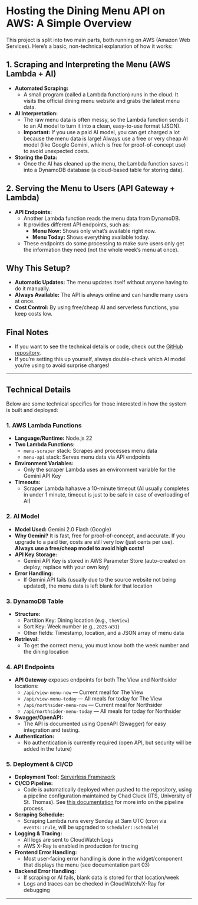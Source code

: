 
# Hosting the Dining Menu API on AWS: A Simple Overview

This project is split into two main parts, both running on AWS (Amazon Web Services). Here’s a basic, non-technical explanation of how it works:

## 1. Scraping and Interpreting the Menu (AWS Lambda + AI)

- **Automated Scraping:**
  - A small program (called a Lambda function) runs in the cloud. It visits the official dining menu website and grabs the latest menu data.
- **AI Interpretation:**
  - The raw menu data is often messy, so the Lambda function sends it to an AI model to turn it into a clean, easy-to-use format (JSON).
  - **Important:** If you use a paid AI model, you can get charged a lot because the menu data is large! Always use a free or very cheap AI model (like Google Gemini, which is free for proof-of-concept use) to avoid unexpected costs.
- **Storing the Data:**
  - Once the AI has cleaned up the menu, the Lambda function saves it into a DynamoDB database (a cloud-based table for storing data).

## 2. Serving the Menu to Users (API Gateway + Lambda)

- **API Endpoints:**
  - Another Lambda function reads the menu data from DynamoDB.
  - It provides different API endpoints, such as:
    - **Menu Now:** Shows only what’s available right now.
    - **Menu Today:** Shows everything available today.
  - These endpoints do some processing to make sure users only get the information they need (not the whole week’s menu at once).

## Why This Setup?

- **Automatic Updates:** The menu updates itself without anyone having to do it manually.
- **Always Available:** The API is always online and can handle many users at once.
- **Cost Control:** By using free/cheap AI and serverless functions, you keep costs low.

## Final Notes

- If you want to see the technical details or code, check out the [GitHub repository](https://github.com/blackmaskexe/ust-dining-menu-api/).
- If you’re setting this up yourself, always double-check which AI model you’re using to avoid surprise charges!

---

## Technical Details

Below are some technical specifics for those interested in how the system is built and deployed:

### 1. AWS Lambda Functions
- **Language/Runtime:** Node.js 22
- **Two Lambda Functions:**
  - `menu-scraper` stack: Scrapes and processes menu data
  - `menu-api` stack: Serves menu data via API endpoints
- **Environment Variables:**
  - Only the scraper Lambda uses an environment variable for the Gemini API Key
- **Timeouts:**
  - Scraper Lambda hahasve a 10-minute timeout (AI usually completes in under 1 minute, timeout is just to be safe in case of overloading of AI)

### 2. AI Model
- **Model Used:** Gemini 2.0 Flash (Google)
- **Why Gemini?** It is fast, free for proof-of-concept, and accurate. If you upgrade to a paid tier, costs are still very low (just cents per use). **Always use a free/cheap model to avoid high costs!**
- **API Key Storage:**
  - Gemini API Key is stored in AWS Parameter Store (auto-created on deploy; replace with your own key)
- **Error Handling:**
  - If Gemini API fails (usually due to the source website not being updated), the menu data is left blank for that location

### 3. DynamoDB Table
- **Structure:**
  - Partition Key: Dining location (e.g., `theView`)
  - Sort Key: Week number (e.g., `2025-W31`)
  - Other fields: Timestamp, location, and a JSON array of menu data
- **Retrieval:**
  - To get the correct menu, you must know both the week number and the dining location

### 4. API Endpoints
- **API Gateway** exposes endpoints for both The View and Northsider locations:
  - `/api/view-menu-now` — Current meal for The View
  - `/api/view-menu-today` — All meals for today for The View
  - `/api/northsider-menu-now` — Current meal for Northsider
  - `/api/northsider-menu-today` — All meals for today for Northsider
- **Swagger/OpenAPI:**
  - The API is documented using OpenAPI (Swagger) for easy integration and testing.
- **Authentication:**
  - No authentication is currently required (open API, but security will be added in the future)

### 5. Deployment & CI/CD
- **Deployment Tool:** [Serverless Framework](https://www.serverless.com/)
- **CI/CD Pipeline:**
  - Code is automatically deployed when pushed to the repository, using a pipeline configuration maintained by Chad Cluck (ITS, University of St. Thomas). See [this documentation](https://github.com/63Klabs/atlantis-cfn-configuration-repo-for-serverless-deployments) for more info on the pipeline process.
- **Scraping Schedule:**
  - Scraping Lambda runs every Sunday at 3am UTC (cron via `events::rule`, will be upgraded to `scheduler::schedule`)
- **Logging & Tracing:**
  - All logs are sent to CloudWatch Logs
  - AWS X-Ray is enabled in production for tracing
- **Frontend Error Handling:**
  - Most user-facing error handling is done in the widget/component that displays the menu (see documentation part 03)
- **Backend Error Handling:**
  - If scraping or AI fails, blank data is stored for that location/week
  - Logs and traces can be checked in CloudWatch/X-Ray for debugging

---
